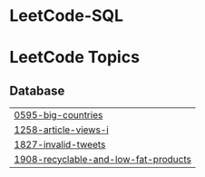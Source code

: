 # LeetCode-SQL
<!---LeetCode Topics Start-->
# LeetCode Topics
## Database
|  |
| ------- |
| [0595-big-countries](https://github.com/Sweta-Kaundilya/LeetCode-SQL/tree/master/0595-big-countries) |
| [1258-article-views-i](https://github.com/Sweta-Kaundilya/LeetCode-SQL/tree/master/1258-article-views-i) |
| [1827-invalid-tweets](https://github.com/Sweta-Kaundilya/LeetCode-SQL/tree/master/1827-invalid-tweets) |
| [1908-recyclable-and-low-fat-products](https://github.com/Sweta-Kaundilya/LeetCode-SQL/tree/master/1908-recyclable-and-low-fat-products) |
<!---LeetCode Topics End-->